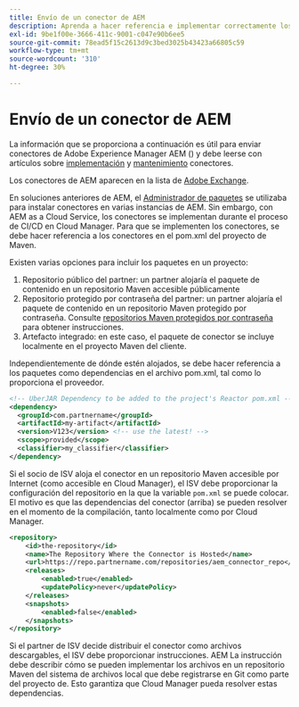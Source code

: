 ```yaml
---
title: Envío de un conector de AEM
description: Aprenda a hacer referencia e implementar correctamente los conectores en Adobe Experience Manager AEM () as a Cloud Service.
exl-id: 9be1f00e-3666-411c-9001-c047e90b6ee5
source-git-commit: 78ead5f15c2613d9c3bed3025b43423a66805c59
workflow-type: tm+mt
source-wordcount: '310'
ht-degree: 30%

---
```


# Envío de un conector de AEM

La información que se proporciona a continuación es útil para enviar conectores de Adobe Experience Manager AEM () y debe leerse con artículos sobre [implementación](implement.md) y  [mantenimiento](maintain.md) conectores.

Los conectores de AEM aparecen en la lista de [Adobe Exchange](https://partners.adobe.com/technologyprogram/experiencecloud.html).

En soluciones anteriores de AEM, el [Administrador de paquetes](/help/implementing/developing/tools/package-manager.md) se utilizaba para instalar conectores en varias instancias de AEM. Sin embargo, con AEM as a Cloud Service, los conectores se implementan durante el proceso de CI/CD en Cloud Manager. Para que se implementen los conectores, se debe hacer referencia a los conectores en el pom.xml del proyecto de Maven.

Existen varias opciones para incluir los paquetes en un proyecto:

1. Repositorio público del partner: un partner alojaría el paquete de contenido en un repositorio Maven accesible públicamente
1. Repositorio protegido por contraseña del partner: un partner alojaría el paquete de contenido en un repositorio Maven protegido por contraseña. Consulte [repositorios Maven protegidos por contraseña](https://experienceleague.adobe.com/docs/experience-manager-cloud-service/content/implementing/using-cloud-manager/create-application-project/setting-up-project.html?lang=en#password-protected-maven-repositories) para obtener instrucciones.
1. Artefacto integrado: en este caso, el paquete de conector se incluye localmente en el proyecto Maven del cliente.

Independientemente de dónde estén alojados, se debe hacer referencia a los paquetes como dependencias en el archivo pom.xml, tal como lo proporciona el proveedor.

```xml
<!-- UberJAR Dependency to be added to the project's Reactor pom.xml -->
<dependency>
  <groupId>com.partnername</groupId>
  <artifactId>my-artifact</artifactId>
  <version>V123</version> <!-- use the latest! -->
  <scope>provided</scope>
  <classifier>my_classifier</classifier>
</dependency>
```

Si el socio de ISV aloja el conector en un repositorio Maven accesible por Internet (como accesible en Cloud Manager), el ISV debe proporcionar la configuración del repositorio en la que la variable `pom.xml` se puede colocar. El motivo es que las dependencias del conector (arriba) se pueden resolver en el momento de la compilación, tanto localmente como por Cloud Manager.

```xml
<repository>
    <id>the-repository</id>
    <name>The Repository Where the Connector is Hosted</name>
    <url>https://repo.partnername.com/repositories/aem_connector_repo</url>
    <releases>
        <enabled>true</enabled>
        <updatePolicy>never</updatePolicy>
    </releases>
    <snapshots>
        <enabled>false</enabled>
    </snapshots>
</repository>
```

Si el partner de ISV decide distribuir el conector como archivos descargables, el ISV debe proporcionar instrucciones. AEM La instrucción debe describir cómo se pueden implementar los archivos en un repositorio Maven del sistema de archivos local que debe registrarse en Git como parte del proyecto de. Esto garantiza que Cloud Manager pueda resolver estas dependencias.
